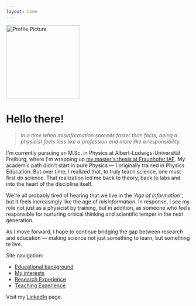 ```yaml
---
layout: home
---
```


<img src="assets/images/dp-2021_edited.avif" alt="Profile Picture" style="width:200px;">

# Hello there!

> *In a time when misinformation spreads faster than facts, being a physicist feels less like a profession and more like a responsibility.*

I'm currently pursuing an M.Sc. in Physics at Albert-Ludwigs-Universität Freiburg, where I'm wrapping up [my master's thesis at Fraunhofer IAF](/research/#master-thesis). My academic path didn't start in pure Physics — I originally trained in Physics Education. But over time, I realized that, to truly teach science, one must first *do* science. That realization led me back to theory, back to labs and into the heart of the discipline itself.

We're all probably tired of hearing that we live in the *'Age of Information'*, but it feels increasingly like the age of *misinformation*. In response, I see my role not just as a physicist by training, but in addition, as someone who feels responsible for nurturing critical thinking and scientific temper in the next generation.

As I move forward, I hope to continue bridging the gap between research and education — making science not just something to learn, but something to live.

<!-- 

I am an M.Sc. Physics student at Albert-Ludwigs Universität Freiburg, currently finishing my master thesis at Fraunhofer IAF. My interests include Quantum Computing, Computational Physics, and Science Education. I have a background in teaching Physics and Mathematics at the high school level, and I am passionate about making complex concepts accessible to a broader audience. -->

Site navigation:
- [Educational background](/about/#education)
- [My interests](/about/#interests)
- [Research Experience](/research/)
- [Teaching Experience](/teach/)

Visit my [LinkedIn](https://www.linkedin.com/in/karthikjayd/) page.